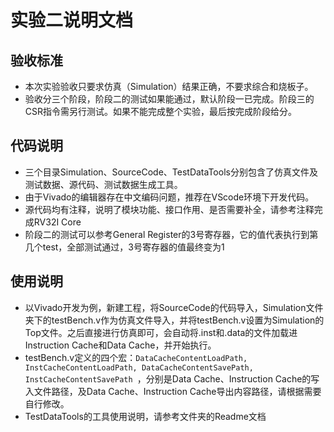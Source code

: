 实验二说明文档
=====================

## 验收标准

* 本次实验验收只要求仿真（Simulation）结果正确，不要求综合和烧板子。
* 验收分三个阶段，阶段二的测试如果能通过，默认阶段一已完成。阶段三的CSR指令需另行测试。如果不能完成整个实验，最后按完成阶段给分。

## 代码说明

* 三个目录Simulation、SourceCode、TestDataTools分别包含了仿真文件及测试数据、源代码、测试数据生成工具。
* 由于Vivado的编辑器存在中文编码问题，推荐在VScode环境下开发代码。
* 源代码均有注释，说明了模块功能、接口作用、是否需要补全，请参考注释完成RV32I Core
* 阶段二的测试可以参考General Register的3号寄存器，它的值代表执行到第几个test，全部测试通过，3号寄存器的值最终变为1

## 使用说明

* 以Vivado开发为例，新建工程，将SourceCode的代码导入，Simulation文件夹下的testBench.v作为仿真文件导入，并将testBench.v设置为Simulation的Top文件。之后直接进行仿真即可，会自动将.inst和.data的文件加载进Instruction Cache和Data Cache，并开始执行。
* testBench.v定义的四个宏：`DataCacheContentLoadPath, InstCacheContentLoadPath, DataCacheContentSavePath, InstCacheContentSavePath `，分别是Data Cache、Instruction Cache的写入文件路径，及Data Cache、Instruction Cache导出内容路径，请根据需要自行修改。
* TestDataTools的工具使用说明，请参考文件夹的Readme文档

